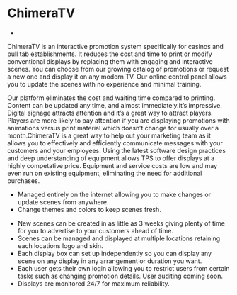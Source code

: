 # ChimeraTV
- 
ChimeraTV is an interactive promotion system specifically for casinos and pull tab establishments. It reduces the cost and time to print or modify conventional displays by replacing them with engaging and interactive scenes. You can choose from our growing catalog of promotions or request a new one and display it on any modern TV. Our online control panel allows you to update the scenes with no experience and minimal training.

Our platform eliminates the cost and waiting time compared to printing. Content can be updated any time, and almost immediately.It’s impressive. Digital signage attracts attention and it’s a great way to attract players. Players are more likely to pay attention if you are displaying promotions with animations versus print material which doesn’t change for usually over a month.ChimeraTV is a great way to help out your marketing team as it allows you to effectively and efficiently communicate messages with your customers and your employees. Using the latest software design practices and deep understanding of equipment allows TPS to offer displays at a highly competative price. Equipment and service costs are low and may even run on existing equipment, eliminating the need for additional purchases.

- Managed entirely on the internet allowing you to make changes or update scenes from anywhere.
- Change themes and colors to keep scenes fresh.
* New scenes can be created in as little as 3 weeks giving plenty of time for you to advertise to your customers ahead of time.
* Scenes can be managed and displayed at multiple locations retaining each locations logo and skin.
* Each display box can set up independently so you can display any scene on any display in any arrangement or duration you want.
* Each user gets their own login allowing you to restrict users from certain tasks such as changing promotion details. User auditing coming soon.
* Displays are monitored 24/7 for maximum reliability.
